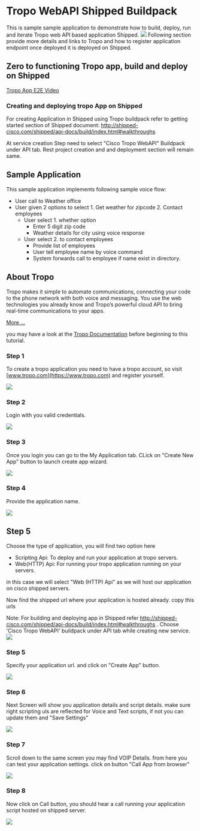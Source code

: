 # Tropo WebAPI Shipped Buildpack

This is sample sample application to demonstrate how to build, deploy, run and iterate Tropo web API based application Shipped.
![](./images/tropo_shipped.png)
Following section provide more details and links to Tropo and how to register application endpoint once deployed it is deployed on Shipped.

## Zero to functioning Tropo app, build and deploy on Shipped

[Tropo App E2E Video](https://cisco.webex.com/ciscosales/lsr.php?RCID=71d84c45796443f48c9e64d3e6c5f743)

### Creating and deploying tropo App on Shipped
For creating Application in Shipped using Tropo buildpack refer to getting started section of Shipped document:  http://shipped-cisco.com/shipped/api-docs/build/index.html#walkthroughs

At service creation Step need to select "Cisco Tropo WebAPI" Buildpack under API tab. Rest
project creation and and deployment section will remain same.

## Sample Application
This sample application implements following sample voice flow:
- User call to Weather office
- User given 2 options to select 1. Get weather for zipcode 2. Contact employees
   - User select 1. whether option
     - Enter 5 digit zip code
     - Weather details for city using voice response
   - User select 2. to contact employees
     - Provide list of employees
     - User tell employee name by voice command
     - System forwards call to employee if name exist in directory.


## About Tropo
Tropo makes it simple to automate communications, connecting your code to the phone network with both voice and messaging. You use the web technologies you already know and Tropo’s powerful cloud API to bring real-time communications to your apps.

[More ...](https://www.tropo.com/how-it-works)

you may have a look at the [Tropo Documentation](https://www.tropo.com/docs/) before beginning to this tutorial.

### Step 1
To create a tropo application you need to have a tropo account, so visit [www.tropo.com](https://www.tropo.com) and register yourself.

![](https://github.com/CiscoCloud/tropo/blob/master/images/home.png)

### Step 2
 Login with you valid credentials.

![](https://github.com/CiscoCloud/tropo/blob/master/images/login.png)

### Step 3
 Once you login you can go to the My Application tab. CLick on "Create New App" button to launch create app wizard.

![](https://github.com/CiscoCloud/tropo/blob/master/images/newapp.png)

### Step 4
Provide the application name.

![](https://github.com/CiscoCloud/tropo/blob/master/images/createapp1.png)

## Step 5
Choose the type of application, you will find two option here
- Scripting Api: To deploy and run your application at tropo servers.
- Web(HTTP) Api: For running your tropo application running on your servers.

in this case we will select "Web (HTTP) Api" as we will host our application on cisco shipped servers.

Now find the shipped url where your application is hosted already. copy this urls

Note: For building and deploying app in Shipped refer  http://shipped-cisco.com/shipped/api-docs/build/index.html#walkthroughs . Choose 'Cisco Tropo WebAPI' buildpack under API tab while creating new service.  
![](https://github.com/CiscoCloud/tropo/blob/master/images/shipped.png)

### Step 5
Specify your application url. and click on "Create App" button.

![](https://github.com/CiscoCloud/tropo/blob/master/images/createapp2.png)

### Step 6
Next Screen will show you application details and script details.
make sure right scripting uls are reflected for Voice and Text scripts, if not you can update them and "Save Settings"

![](https://github.com/CiscoCloud/tropo/blob/master/images/createapp3.png)

### Step 7
Scroll down to the same screen you may find VOIP Details. from here you can test your application settings.
click on button "Call App from browser"

![](https://github.com/CiscoCloud/tropo/blob/master/images/createapp4.png)

### Step 8
Now click on Call button, you should hear a call running your application script hosted on shipped server.

![](https://github.com/CiscoCloud/tropo/blob/master/images/createapp5.png)
